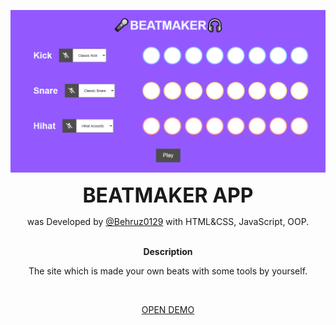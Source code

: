 ![enter image description here](https://github.com/Behruz0129/js-beatmaker/blob/main/sweet-beatmaker.png?raw=true)
<center>
<b>
 <font size="6"> BEATMAKER APP</font>
 </b>
 <p>was Developed by <a href="https://github.com/Behruz0129">@Behruz0129</a> with HTML&CSS, JavaScript, OOP.</p>
 </br>
 <b>Description</b></br>
 <p>The site which is made your own beats with some tools by yourself.</p></br>
 <p><a href="https://sweet-beatmaker.netlify.app" />OPEN DEMO</a></p>
 </center>
 
